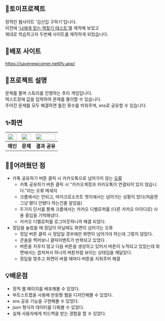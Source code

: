 ## 🔑토이프로젝트
정적인 웹사이트 '김신입 구하기'입니다.<br>
이전에 ['나에게 맞는 책찾기 테스트'](https://before2pm.netlify.app/)를 제작해 보았고<br>
제대로 학습하고자 두번째 사이트를 제작하게 되었습니다.

## 📍배포 사이트
https://savenewcomer.netlify.app/

## 📢프로젝트 설명
문제를 풀며 스토리를 진행하는 추리 게임입니다.<br>
텍스트창에 값을 입력하여 문제를 풀이할 수 있습니다.<br>
주어진 문제를 모두 해결하면 틀린 횟수를 띄워주며, sns로 공유할 수 있습니다.

## ✨화면
<img src = "https://user-images.githubusercontent.com/108658971/209080759-9b4fc2de-c374-4eb9-baa7-1e3745c2f6ec.png" width="100%" height="40%"> | <img src = "https://user-images.githubusercontent.com/108658971/209080765-fb05b6f6-e42a-4314-be70-eaaa35d73c1c.png" width="100%" height="40%"> | <img src = "https://user-images.githubusercontent.com/108658971/209080766-ecaaabcf-4910-4d84-9dc1-755cb599d473.png" width="100%" height="40%">
:---:|:---:|:---:|
**메인** | **문제** | **결과 공유**

## 🤦‍♀️어려웠던 점
* 카톡 공유하기 버튼 클릭 시 카카오톡으로 넘어가지 않는 [오류](https://x0xa.tistory.com/180)
    *  카톡 공유하기 버튼 클릭 시 "카카오계정과 카카오톡이 연결되어 있지 않습니다."라는 오류 메세지
    *  크롬에서는 안되고, 마이크로소프트 엣지에서는 넘어가는 상황이 었다(처음엔 그냥 됐다 안됐다 하는건줄 알았음)
    *  두가지 단서를 통해 크롬에서는 카카오 디벨로퍼를 (다른 카카오 아이디로) 사용 중임을 기억해냈다.
    *  카카오 디벨로퍼를 로그아웃하니까 해결 되었다.
* 정답을 눌렀을 때 정답이 아닐때도 화면이 넘어가는 오류
    *  정답 버튼 클릭 시 정답일 경우에만 화면이 넘어가야 하는데 그렇지 않았다.
    *  콘솔을 찍어보니 클릭이벤트가 반복되고 있었다 .
    *  버튼을 지우지 않고 다음 버튼을 생성하고 있어서 버튼이 누적되고 있었는데 화면에서는 겹쳐져서 하나의 버튼처럼 보이는 상태임을 깨달았다.
    *  정답을 맞추고 화면이 바뀔 때마다 버튼을 지워주어 해결
## 💡배운점
* 정적 웹 페이지를 배포해볼 수 있었다.
* 부트스트랩을 사용해 반응형 웹을 디자인해볼 수 있었다.
* sns 공유 기능을 구현해볼 수 있었다.
* json 형식의 데이터를 다뤄볼 수 있었다.
* 실제 사용자에게 피드백을 받는 경험을 할 수 있었다.

